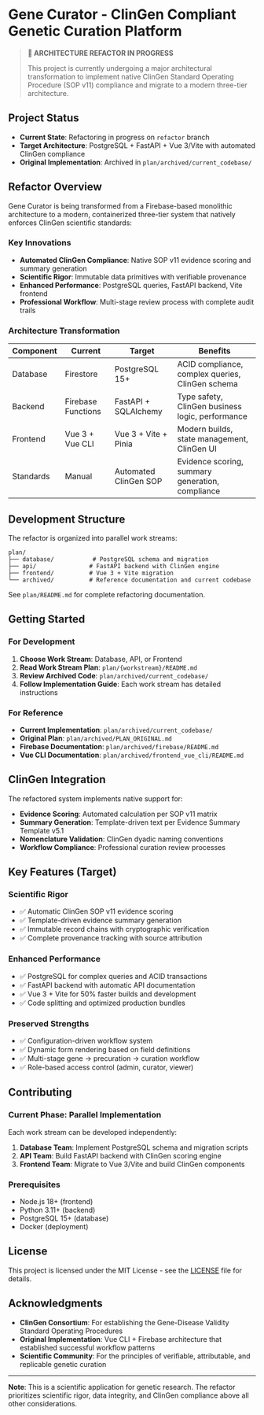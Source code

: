 # Gene Curator - ClinGen Compliant Genetic Curation Platform

> **🚧 ARCHITECTURE REFACTOR IN PROGRESS**
> 
> This project is currently undergoing a major architectural transformation to implement native ClinGen Standard Operating Procedure (SOP v11) compliance and migrate to a modern three-tier architecture.

## Project Status

- **Current State**: Refactoring in progress on `refactor` branch
- **Target Architecture**: PostgreSQL + FastAPI + Vue 3/Vite with automated ClinGen compliance
- **Original Implementation**: Archived in `plan/archived/current_codebase/`

## Refactor Overview

Gene Curator is being transformed from a Firebase-based monolithic architecture to a modern, containerized three-tier system that natively enforces ClinGen scientific standards:

### Key Innovations
- **Automated ClinGen Compliance**: Native SOP v11 evidence scoring and summary generation
- **Scientific Rigor**: Immutable data primitives with verifiable provenance
- **Enhanced Performance**: PostgreSQL queries, FastAPI backend, Vite frontend
- **Professional Workflow**: Multi-stage review process with complete audit trails

### Architecture Transformation

| Component | Current | Target | Benefits |
|-----------|---------|---------|----------|
| Database | Firestore | PostgreSQL 15+ | ACID compliance, complex queries, ClinGen schema |
| Backend | Firebase Functions | FastAPI + SQLAlchemy | Type safety, ClinGen business logic, performance |
| Frontend | Vue 3 + Vue CLI | Vue 3 + Vite + Pinia | Modern builds, state management, ClinGen UI |
| Standards | Manual | Automated ClinGen SOP | Evidence scoring, summary generation, compliance |

## Development Structure

The refactor is organized into parallel work streams:

```
plan/
├── database/           # PostgreSQL schema and migration
├── api/               # FastAPI backend with ClinGen engine
├── frontend/          # Vue 3 + Vite migration
└── archived/          # Reference documentation and current codebase
```

See `plan/README.md` for complete refactoring documentation.

## Getting Started

### For Development
1. **Choose Work Stream**: Database, API, or Frontend
2. **Read Work Stream Plan**: `plan/{workstream}/README.md`
3. **Review Archived Code**: `plan/archived/current_codebase/`
4. **Follow Implementation Guide**: Each work stream has detailed instructions

### For Reference
- **Current Implementation**: `plan/archived/current_codebase/`
- **Original Plan**: `plan/archived/PLAN_ORIGINAL.md`
- **Firebase Documentation**: `plan/archived/firebase/README.md`
- **Vue CLI Documentation**: `plan/archived/frontend_vue_cli/README.md`

## ClinGen Integration

The refactored system implements native support for:
- **Evidence Scoring**: Automated calculation per SOP v11 matrix
- **Summary Generation**: Template-driven text per Evidence Summary Template v5.1
- **Nomenclature Validation**: ClinGen dyadic naming conventions
- **Workflow Compliance**: Professional curation review processes

## Key Features (Target)

### Scientific Rigor
- ✅ Automatic ClinGen SOP v11 evidence scoring
- ✅ Template-driven evidence summary generation
- ✅ Immutable record chains with cryptographic verification
- ✅ Complete provenance tracking with source attribution

### Enhanced Performance
- ✅ PostgreSQL for complex queries and ACID transactions
- ✅ FastAPI backend with automatic API documentation
- ✅ Vue 3 + Vite for 50% faster builds and development
- ✅ Code splitting and optimized production bundles

### Preserved Strengths
- ✅ Configuration-driven workflow system
- ✅ Dynamic form rendering based on field definitions
- ✅ Multi-stage gene → precuration → curation workflow
- ✅ Role-based access control (admin, curator, viewer)

## Contributing

### Current Phase: Parallel Implementation
Each work stream can be developed independently:

1. **Database Team**: Implement PostgreSQL schema and migration scripts
2. **API Team**: Build FastAPI backend with ClinGen scoring engine
3. **Frontend Team**: Migrate to Vue 3/Vite and build ClinGen components

### Prerequisites
- Node.js 18+ (frontend)
- Python 3.11+ (backend)
- PostgreSQL 15+ (database)
- Docker (deployment)

## License

This project is licensed under the MIT License - see the [LICENSE](LICENSE) file for details.

## Acknowledgments

- **ClinGen Consortium**: For establishing the Gene-Disease Validity Standard Operating Procedures
- **Original Implementation**: Vue CLI + Firebase architecture that established successful workflow patterns
- **Scientific Community**: For the principles of verifiable, attributable, and replicable genetic curation

---

**Note**: This is a scientific application for genetic research. The refactor prioritizes scientific rigor, data integrity, and ClinGen compliance above all other considerations.
